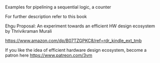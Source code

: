 Examples for pipelining a sequential logic, a counter

For further description refer to this book

Ehgu Proposal: An experiment towards an efficient HW design ecosystem
by Thrivikraman Murali

https://www.amazon.com/dp/B07TZGPKC8/ref=rdr_kindle_ext_tmb

If you like the idea of efficient hardware design ecosystem, become a patron here
https://www.patreon.com/3vm

